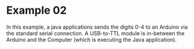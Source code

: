 # Example 02
In this example, a java applications sends the digits 0-4 to an Arduino via the standard serial connection. A USB-to-TTL module is in-between the Arduino and the Computer (which is executing the Java application).
